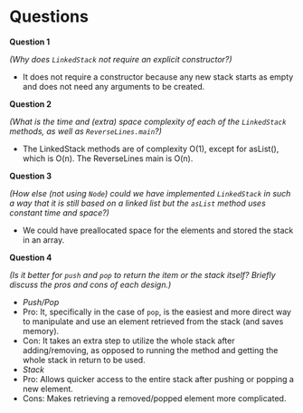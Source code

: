 # Questions

**Question 1**

*(Why does `LinkedStack` not require an explicit constructor?)*

- It does not require a constructor because any new stack starts as empty and does not need any arguments to be created.

**Question 2**

*(What is the time and (extra) space complexity of each of the `LinkedStack` methods, as well as `ReverseLines.main`?)*

- The LinkedStack methods are of complexity O(1), except for asList(), which is O(n). The ReverseLines main is O(n).

**Question 3**

*(How else (not using `Node`) could we have implemented `LinkedStack` in such a way that it is still based on a linked list but the `asList` method uses constant time and space?)*

- We could have preallocated space for the elements and stored the stack in an array.

**Question 4**

*(Is it better for `push` and `pop` to return the item or the stack itself? Briefly discuss the pros and cons of each design.)*

- *Push/Pop*
- Pro: It, specifically in the case of `pop`, is the easiest and more direct way to manipulate and use an element retrieved from the stack (and saves memory).
- Con: It takes an extra step to utilize the whole stack after adding/removing, as opposed to running the method and getting the whole stack in return to be used.
- *Stack*
- Pro: Allows quicker access to the entire stack after pushing or popping a new element.
- Cons: Makes retrieving a removed/popped element more complicated.